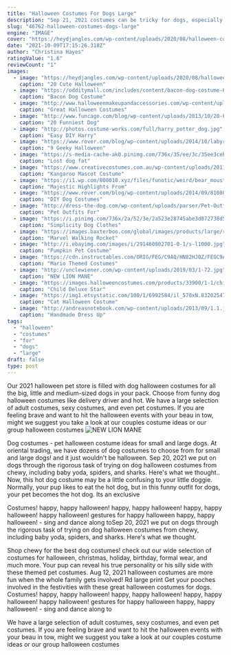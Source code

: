 ```yaml
---
title: "Halloween Costumes For Dogs Large"
description: "Sep 21, 2021 costumes can be tricky for dogs, especially small ones. While adorable, some outfits can be heavy, irritating, or make it difficult for tiny pooches to walk, see, or hear. But all the petite pups out there deserve to take part in the fun! these tiny halloween costumes"
slug: "46762-halloween-costumes-dogs-large"
engine: "IMAGE"
cover: "https://heydjangles.com/wp-content/uploads/2020/08/halloween-costumes-for-extra-large-dogs-768x1380.png"
date: "2021-10-09T17:15:26.318Z"
author: "Christina Hayes"
ratingValue: "1.6"
reviewCount: "1"
images:
  - image: "https://heydjangles.com/wp-content/uploads/2020/08/halloween-costumes-for-extra-large-dogs-768x1380.png"
    caption: "20 Cute Halloween"
  - image: "https://odditymall.com/includes/content/bacon-dog-costume-0.jpg"
    caption: "Bacon Dog Costume"
  - image: "http://www.halloweenmakeupandaccessories.com/wp-content/uploads/2012/04/Dog-costume.jpg"
    caption: "Great Halloween Costumes"
  - image: "http://www.funcage.com/blog/wp-content/uploads/2013/10/20-Funniest-Dog-Halloween-Costumes-001.jpg"
    caption: "20 Funniest Dog"
  - image: "http://photos.costume-works.com/full/harry_potter_dog.jpg"
    caption: "Easy DIY Harry"
  - image: "https://www.rover.com/blog/wp-content/uploads/2014/10/labyrinth-family1.jpg"
    caption: "9 Geeky Halloween"
  - image: "https://s-media-cache-ak0.pinimg.com/736x/35/ee/3c/35ee3cebb8f50c000370d0fac9971369.jpg"
    caption: "Lost dog fat"
  - image: "https://www.creativecostumes.com.au/wp-content/uploads/2011/07/Kangaroo-Costume.jpg"
    caption: "Kangaroo Mascot Costume"
  - image: "https://i1.wp.com/800010.xyz/files/funotic/weird/bear_moustache_champ2016_01.jpg?w=618&ssl=1"
    caption: "Majestic Highlights From"
  - image: "https://www.rover.com/blog/wp-content/uploads/2014/09/8108091568_5b72564dfa_o.jpg"
    caption: "DIY Dog Costumes"
  - image: "http://dress-the-dog.com/wp-content/uploads/parser/Pet-Outfits-For-Dogs-3.jpg"
    caption: "Pet Outfits For"
  - image: "https://i.pinimg.com/736x/2a/52/3e/2a523e28745abe3d872738d5404e3f54--simplicity-patterns-fur.jpg"
    caption: "Simplicity Dog Clothes"
  - image: "https://images.baxterboo.com/global/images/products/large/rubies-walking-rocket-raccoon-dog-costumemarvel-4721.jpg"
    caption: "Marvel Walking Rocket"
  - image: "http://i.ebayimg.com/images/i/291460802701-0-1/s-l1000.jpg"
    caption: "Pumpkin Pet Costume"
  - image: "https://cdn.instructables.com/ORIG/FEG/C9AQ/HN82HJ0Z/FEGC9AQHN82HJ0Z.jpg?width=2100"
    caption: "Mario Themed Costumes"
  - image: "http://unclewiener.com/wp-content/uploads/2019/03/1-72.jpg"
    caption: "NEW LION MANE"
  - image: "https://images.halloweencostumes.com/products/33900/1-1/child-deluxe-star-wars-ep-7-captain-phasma-costume.jpg"
    caption: "Child Deluxe Star"
  - image: "https://img1.etsystatic.com/100/1/6992584/il_570xN.832025473_l3pk.jpg"
    caption: "Cat Halloween Costume"
  - image: "http://andreasnotebook.com/wp-content/uploads/2013/09/1.1.jpg"
    caption: "Handmade Dress Up"
tags:
  - "halloween"
  - "costumes"
  - "for"
  - "dogs"
  - "large"
draft: false
type: post
---
```


Our 2021 halloween pet store is filled with dog halloween costumes for all the big, little and medium-sized dogs in your pack. Choose from funny dog halloween costumes like delivery driver and hot. We have a large selection of adult costumes, sexy costumes, and even pet costumes. If you are feeling brave and want to hit the halloween events with your beau in tow, might we suggest you take a look at our couples costume ideas or our group halloween costumes
![NEW LION MANE](http://unclewiener.com/wp-content/uploads/2019/03/1-72.jpg "NEW LION MANE")

Dog costumes - pet halloween costume ideas for small and large dogs. At oriental trading, we have dozens of dog costumes to choose from for small and large dogs! and it just wouldn&#39;t be halloween. Sep 20, 2021 we put on dogs through the rigorous task of trying on dog halloween costumes from chewy, including baby yoda, spiders, and sharks. Here&#39;s what we thought.. Now, this hot dog costume may be a little confusing to your little doggie. Normally, your pup likes to eat the hot dog, but in this funny outfit for dogs, your pet becomes the hot dog. Its an exclusive
<!--inArticleAds-->

<!--galleryOne-->

Costumes! happy, happy halloween! happy, happy halloween! happy, happy halloween! happy halloween! gestures for happy halloween  happy, happy halloween! - sing and dance along toSep 20, 2021 we put on dogs through the rigorous task of trying on dog halloween costumes from chewy, including baby yoda, spiders, and sharks. Here's what we thought.
<!--inArticleAds-->

<!--galleryTwo-->

Shop chewy for the best dog costumes! check out our wide selection of costumes for halloween, christmas, holiday, birthday, formal wear, and much more. Your pup can reveal his true personality or his silly side with these themed pet costumes. Aug 12, 2021 halloween costumes are more fun when the whole family gets involved!  Rd large print Get your pooches involved in the festivities with these great halloween costumes for dogs. Costumes! happy, happy halloween! happy, happy halloween! happy, happy halloween! happy halloween! gestures for happy halloween  happy, happy halloween! - sing and dance along to
<!--galleryThree-->

We have a large selection of adult costumes, sexy costumes, and even pet costumes. If you are feeling brave and want to hit the halloween events with your beau in tow, might we suggest you take a look at our couples costume ideas or our group halloween costumes